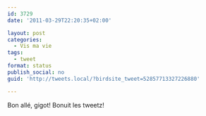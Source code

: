 ```yaml
---
id: 3729
date: '2011-03-29T22:20:35+02:00'

layout: post
categories:
  - Vis ma vie
tags:
  - tweet
format: status
publish_social: no
guid: 'http://tweets.local/?birdsite_tweet=52857713327226880'

---
```


Bon allé, gigot! Bonuit les tweetz!